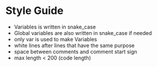 # Style Guide

- Variables is written in snake_case
- Global variables are also written in snake_case if needed
- only var is used to make Variables
- white lines after lines that have the same purpose
- space between comments and comment start sign
- max length < 200 (code length)
